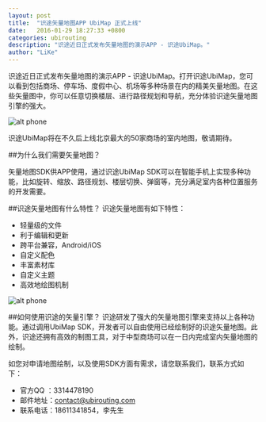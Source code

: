 ```yaml
---
layout: post
title:  "识途矢量地图APP UbiMap 正式上线"
date:   2016-01-29 18:27:33 +0800
categories: ubirouting
description: "识途近日正式发布矢量地图的演示APP - 识途UbiMap。"
author: "LiKe"
---
```


识途近日正式发布矢量地图的演示APP - 识途UbiMap。打开识途UbiMap，您可以看到包括商场、停车场、度假中心、机场等多种场景在内的精美矢量地图。在这些矢量图中，你可以任意切换楼层、进行路径规划和导航，充分体验识途矢量地图引擎的强大。

![alt phone](http://ubirouting.com/imageUse/UbiMap.gif)

识途UbiMap将在不久后上线北京最大的50家商场的室内地图，敬请期待。

##为什么我们需要矢量地图？

矢量地图SDK供APP使用，通过识途UbiMap SDK可以在智能手机上实现多种功能，比如旋转、缩放、路径规划、楼层切换、弹窗等，充分满足室内各种位置服务的开发需要。

##识途矢量地图有什么特性？
识途矢量地图有如下特性：

- 轻量级的文件
- 利于编辑和更新
- 跨平台兼容，Android/iOS
- 自定义配色
- 丰富素材库
- 自定义主题
- 高效地绘图机制

![alt phone](http://ubirouting.com/imageUse/ubimapmarks.png)

##如何使用识途的矢量引擎？
识途研发了强大的矢量地图引擎来支持以上各种功能。通过调用UbiMap SDK，开发者可以自由使用已经绘制好的识途矢量地图。此外，识途还拥有高效的制图工具，对于中型商场可以在一日内完成室内矢量地图的绘制。

如您对申请地图绘制，以及使用SDK方面有需求，请您联系我们，联系方式如下：
- 官方QQ ：3314478190
- 邮件地址：contact@ubirouting.com
- 联系电话：18611341854，李先生

